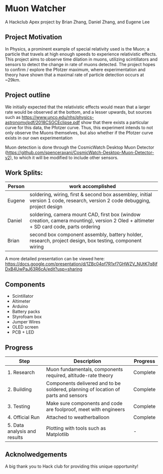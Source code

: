 # Muon Watcher

A Hackclub Apex project by Brian Zhang, Daniel Zhang, and Eugene Lee

## Project Motivation

In Physics, a prominent example of special relativity used is the Muon; a particle that travels at high enough speeds to experience relativistic effects. This project aims to observe time dilation in muons, utilizing scintillators and sensors to detect the change in rate of muons detected. The project hopes to confirm / explore the Pfotzer maximum, where experimentation and theory have shown that a maximal rate of particle detection occurs at ~29km.

## Project outline

We initially expected that the relativistic effects would mean that a larger rate would be observed at the bottom, and a lesser upwards, but sources such as
https://www.unco.edu/nhs/physics-astronomy/pdf/2018CSGCEclipse.pdf
show that there exists a particular curve for this data, the Pfotzer curve. Thus, this experiment intends to not only observe the Muons themselves, but also whether if the Pfotzer curve exists in our own experimentation

Muon detection is done through the CosmicWatch Desktop Muon Detector (https://github.com/spenceraxani/CosmicWatch-Desktop-Muon-Detector-v2), to which it will be modified to include other sensors.

## Work Splits:
| Person | work accomplished |
| -------| -----------------|
| Eugene | soldering, wiring, first & second box assembley, initial version 1 code, research, version 2 code debugging, project design |
| Daniel | soldering, camera mount CAD, first box (window creation, camera mounting), version 2 Oled + altimeter + SD card code, parts ordering |
| Brian | second box component assembly, battery holder, research, project design, box testing, component wiring|

A more detailed presentation can be viewed here: https://docs.google.com/presentation/d/1ZBc04pf7R1xf7GHWZV_NUtK7q8jfDxB4UwPaJ63R6cA/edit?usp=sharing
## Components
- Scintillator
- Altimeter
- Arduino
- Battery packs
- Styrofoam box
- Jumper Wires
- OLED screen
- PCB + LED

## Progress

| Step   | Description | Progress|
| -------- | ------- | ------ |
| 1. Research | Muon fundamentals, components required, altitude-rate theory  | Complete|
| 2. Building| Components delivered and to be soldered, planning of location of parts and sensors   | Complete |
| 3. Testing  | Make sure components and code are foolproof, meet with engineers | Complete |
| 4. Official Run | Attached to weatherballoon| Complete |
|5. Data analysis and results| Plotting with tools such as Matplotlib | -|

## Acknolwedgements

A big thank you to Hack club for providing this unique opportunity!
